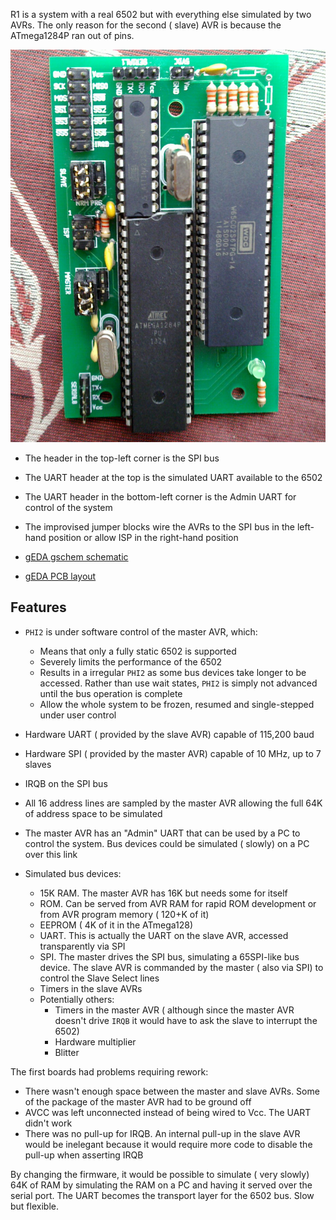 
R1 is a system with a real 6502 but with everything else simulated by two AVRs.  The only reason for the second ( slave) AVR is because the ATmega1284P ran out of pins.

![R1](R1.jpg)

  - The header in the top-left corner is the SPI bus
  - The UART header at the top is the simulated UART available to the 6502
  - The UART header in the  bottom-left corner is the Admin UART for control of the system
  - The improvised jumper blocks wire the AVRs to the SPI bus in the left-hand position or allow ISP in the right-hand position

  - [gEDA gschem schematic](R1.sch)
  - [gEDA PCB layout](R1.pcb)


## Features

  - `PHI2` is under software control of the master AVR, which:
    - Means that only a fully static 6502 is supported
    - Severely limits the performance of the 6502
    - Results in a irregular `PHI2` as some bus devices take longer to be accessed.  Rather than use wait states, `PHI2` is simply not advanced until the bus operation is complete
    - Allow the whole system to be frozen, resumed and single-stepped under user control

  - Hardware UART ( provided by the slave AVR) capable of 115,200 baud

  - Hardware SPI ( provided by the master AVR) capable of 10 MHz, up to 7 slaves

  - IRQB on the SPI bus

  - All 16 address lines are sampled by the master AVR allowing the full 64K of address space to be simulated

  - The master AVR has an "Admin" UART that can be used by a PC to control the system.  Bus devices could be simulated ( slowly) on a PC over this link

  - Simulated bus devices:
    - 15K RAM.  The master AVR has 16K but needs some for itself
    - ROM.  Can be served from AVR RAM for rapid ROM development or from AVR program memory ( 120+K of it)
    - EEPROM ( 4K of it in the ATmega128)
    - UART.  This is actually the UART on the slave AVR, accessed transparently via SPI
    - SPI.  The master drives the SPI bus, simulating a 65SPI-like bus device.  The slave AVR is commanded by the master ( also via SPI) to control the Slave Select lines
    - Timers in the slave AVRs
    - Potentially others:
      - Timers in the master AVR ( although since the master AVR doesn't drive `IRQB` it would have to ask the slave to interrupt the 6502)
      - Hardware multiplier
      - Blitter

The first boards had problems requiring rework:

  - There wasn't enough space between the master and slave AVRs.  Some of the package of the master AVR had to be ground off
  - AVCC was left unconnected instead of being wired to Vcc.  The UART didn't work
  - There was no pull-up for IRQB.  An internal pull-up in the slave AVR would be inelegant because it would require more code to disable the pull-up when asserting IRQB

By changing the firmware, it would be possible to simulate ( very slowly) 64K of RAM by simulating the RAM on a PC and having it served over the serial port.  The UART becomes the transport layer for the 6502 bus.  Slow but flexible.

